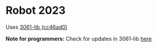 # Robot 2023

Uses [3061-lib (cc46ad0)](https://github.com/HuskieRobotics/3061-lib/tree/cc46ad0)

**Note for programmers:** Check for updates in 3061-lib [here](https://github.com/HuskieRobotics/3061-lib/compare/cc46ad0...main)
